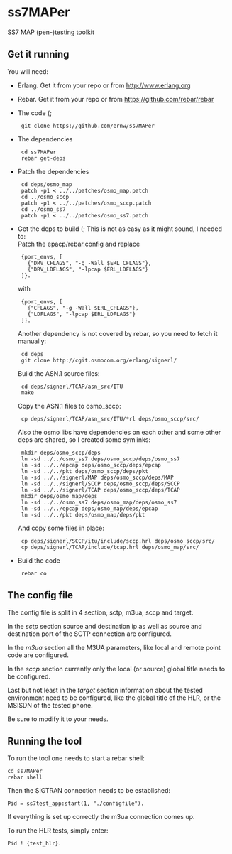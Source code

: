 # ss7MAPer

SS7 MAP (pen-)testing toolkit

## Get it running

You will need:

 * Erlang. Get it from your repo or from http://www.erlang.org

 * Rebar. Get it from your repo or from https://github.com/rebar/rebar

 * The code (;   
 
        git clone https://github.com/ernw/ss7MAPer   
        
 * The dependencies   
 
        cd ss7MAPer   
        rebar get-deps   
        
 * Patch the dependencies   
 
        cd deps/osmo_map   
        patch -p1 < ../../patches/osmo_map.patch   
        cd ../osmo_sccp   
        patch -p1 < ../../patches/osmo_sccp.patch   
        cd ../osmo_ss7   
        patch -p1 < ../../patches/osmo_ss7.patch   
        
 * Get the deps to build (; This is not as easy as it might sound, I needed to:   
    Patch the epacp/rebar.config and replace   
        
        {port_envs, [   
          {"DRV_CFLAGS", "-g -Wall $ERL_CFLAGS"},   
          {"DRV_LDFLAGS", "-lpcap $ERL_LDFLAGS"}   
        ]}.   
           
    with   
        
        {port_envs, [   
          {"CFLAGS", "-g -Wall $ERL_CFLAGS"},   
          {"LDFLAGS", "-lpcap $ERL_LDFLAGS"}   
        ]}.   
           
    Another dependency is not covered by rebar, so you need to fetch it manually:   
        
        cd deps   
        git clone http://cgit.osmocom.org/erlang/signerl/   
           
    Build the ASN.1 source files:   
        
        cd deps/signerl/TCAP/asn_src/ITU   
        make   
           
    Copy the ASN.1 files to osmo_sccp:   
        
        cp deps/signerl/TCAP/asn_src/ITU/*rl deps/osmo_sccp/src/   
           
    Also the osmo libs have dependencies on each other and some other deps are shared, so I created some symlinks:   
        
        mkdir deps/osmo_sccp/deps   
        ln -sd ../../osmo_ss7 deps/osmo_sccp/deps/osmo_ss7   
        ln -sd ../../epcap deps/osmo_sccp/deps/epcap   
        ln -sd ../../pkt deps/osmo_sccp/deps/pkt   
        ln -sd ../../signerl/MAP deps/osmo_sccp/deps/MAP    
        ln -sd ../../signerl/SCCP deps/osmo_sccp/deps/SCCP   
        ln -sd ../../signerl/TCAP deps/osmo_sccp/deps/TCAP   
        mkdir deps/osmo_map/deps   
        ln -sd ../../osmo_ss7 deps/osmo_map/deps/osmo_ss7   
        ln -sd ../../epcap deps/osmo_map/deps/epcap   
        ln -sd ../../pkt deps/osmo_map/deps/pkt   
           
    And copy some files in place:   
        
        cp deps/signerl/SCCP/itu/include/sccp.hrl deps/osmo_sccp/src/   
        cp deps/signerl/TCAP/include/tcap.hrl deps/osmo_map/src/   
           
 * Build the code   
        
        rebar co   
           

## The config file

The config file is split in 4 section, sctp, m3ua, sccp and target.

In the *sctp* section source and destination ip as well as source and destination port of the SCTP connection are configured.

In the *m3ua* section all the M3UA parameters, like local and remote point code are configured.

In the *sccp* section currently only the local (or source) global title needs to be configured.

Last but not least in the *target* section information about the tested environment need to be configured, like the global title of the HLR, or the MSISDN of the tested phone.

Be sure to modify it to your needs.

## Running the tool

To run the tool one needs to start a rebar shell:

    cd ss7MAPer   
    rebar shell   

Then the SIGTRAN connection needs to be established:

    Pid = ss7test_app:start(1, "./configfile").   

If everything is set up correctly the m3ua connection comes up.

To run the HLR tests, simply enter:

    Pid ! {test_hlr}.   



        
